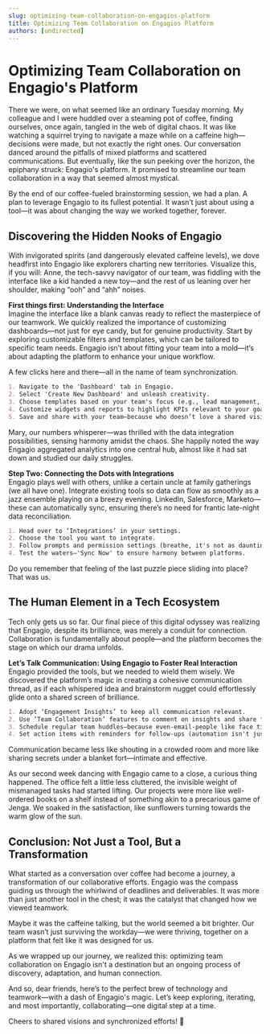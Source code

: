 ```yaml
---
slug: optimizing-team-collaboration-on-engagios-platform
title: Optimizing Team Collaboration on Engagios Platform
authors: [undirected]
---
```



# Optimizing Team Collaboration on Engagio's Platform

There we were, on what seemed like an ordinary Tuesday morning. My colleague and I were huddled over a steaming pot of coffee, finding ourselves, once again, tangled in the web of digital chaos. It was like watching a squirrel trying to navigate a maze while on a caffeine high—decisions were made, but not exactly the right ones. Our conversation danced around the pitfalls of mixed platforms and scattered communications. But eventually, like the sun peeking over the horizon, the epiphany struck: Engagio's platform. It promised to streamline our team collaboration in a way that seemed almost mystical.

By the end of our coffee-fueled brainstorming session, we had a plan. A plan to leverage Engagio to its fullest potential. It wasn’t just about using a tool—it was about changing the way we worked together, forever.

## Discovering the Hidden Nooks of Engagio

With invigorated spirits (and dangerously elevated caffeine levels), we dove headfirst into Engagio like explorers charting new territories. Visualize this, if you will: Anne, the tech-savvy navigator of our team, was fiddling with the interface like a kid handed a new toy—and the rest of us leaning over her shoulder, making “ooh” and “ahh” noises.

**First things first: Understanding the Interface**  
Imagine the interface like a blank canvas ready to reflect the masterpiece of our teamwork. We quickly realized the importance of customizing dashboards—not just for eye candy, but for genuine productivity. Start by exploring customizable filters and templates, which can be tailored to specific team needs. Engagio isn’t about fitting your team into a mold—it’s about adapting the platform to enhance your unique workflow.

A few clicks here and there—all in the name of team synchronization.

```markdown
1. Navigate to the 'Dashboard' tab in Engagio.
2. Select 'Create New Dashboard' and unleash creativity.
3. Choose templates based on your team's focus (e.g., lead management, campaign analysis).
4. Customize widgets and reports to highlight KPIs relevant to your goals.
5. Save and share with your team—because who doesn’t love a shared vision?
```

Mary, our numbers whisperer—was thrilled with the data integration possibilities, sensing harmony amidst the chaos. She happily noted the way Engagio aggregated analytics into one central hub, almost like it had sat down and studied our daily struggles.

**Step Two: Connecting the Dots with Integrations**  
Engagio plays well with others, unlike a certain uncle at family gatherings (we all have one). Integrate existing tools so data can flow as smoothly as a jazz ensemble playing on a breezy evening. LinkedIn, Salesforce, Marketo—these can automatically sync, ensuring there’s no need for frantic late-night data reconciliation.

```markdown
1. Head over to ‘Integrations’ in your settings.
2. Choose the tool you want to integrate.
3. Follow prompts and permission settings (breathe, it's not as daunting as assembling IKEA furniture).
4. Test the waters—'Sync Now' to ensure harmony between platforms.
```

Do you remember that feeling of the last puzzle piece sliding into place? That was us.

## The Human Element in a Tech Ecosystem

Tech only gets us so far. Our final piece of this digital odyssey was realizing that Engagio, despite its brilliance, was merely a conduit for connection. Collaboration is fundamentally about people—and the platform becomes the stage on which our drama unfolds. 

**Let’s Talk Communication: Using Engagio to Foster Real Interaction**  
Engagio provided the tools, but we needed to wield them wisely. We discovered the platform’s magic in creating a cohesive communication thread, as if each whispered idea and brainstorm nugget could effortlessly glide onto a shared screen of brilliance.

```markdown
1. Adopt ‘Engagement Insights’ to keep all communication relevant.
2. Use ‘Team Collaboration’ features to comment on insights and share feedback.
3. Schedule regular team huddles—because even-email-people like face time (not FaceTime).
4. Set action items with reminders for follow-ups (automation isn't just for coffee makers).
```

Communication became less like shouting in a crowded room and more like sharing secrets under a blanket fort—intimate and effective.

As our second week dancing with Engagio came to a close, a curious thing happened. The office felt a little less cluttered, the invisible weight of mismanaged tasks had started lifting. Our projects were more like well-ordered books on a shelf instead of something akin to a precarious game of Jenga. We soaked in the satisfaction, like sunflowers turning towards the warm glow of the sun.

## Conclusion: Not Just a Tool, But a Transformation

What started as a conversation over coffee had become a journey, a transformation of our collaborative efforts. Engagio was the compass guiding us through the whirlwind of deadlines and deliverables. It was more than just another tool in the chest; it was the catalyst that changed how we viewed teamwork.

Maybe it was the caffeine talking, but the world seemed a bit brighter. Our team wasn’t just surviving the workday—we were thriving, together on a platform that felt like it was designed for us.

As we wrapped up our journey, we realized this: optimizing team collaboration on Engagio isn't a destination but an ongoing process of discovery, adaptation, and human connection. 

And so, dear friends, here’s to the perfect brew of technology and teamwork—with a dash of Engagio's magic. Let’s keep exploring, iterating, and most importantly, collaborating—one digital step at a time.

Cheers to shared visions and synchronized efforts! 🍵